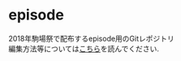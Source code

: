 # episode
2018年駒場祭で配布するepisode用のGitレポジトリ  
編集方法等については[こちら](https://github.com/TsuyoshiShuin/episode/wiki)を読んでください.
